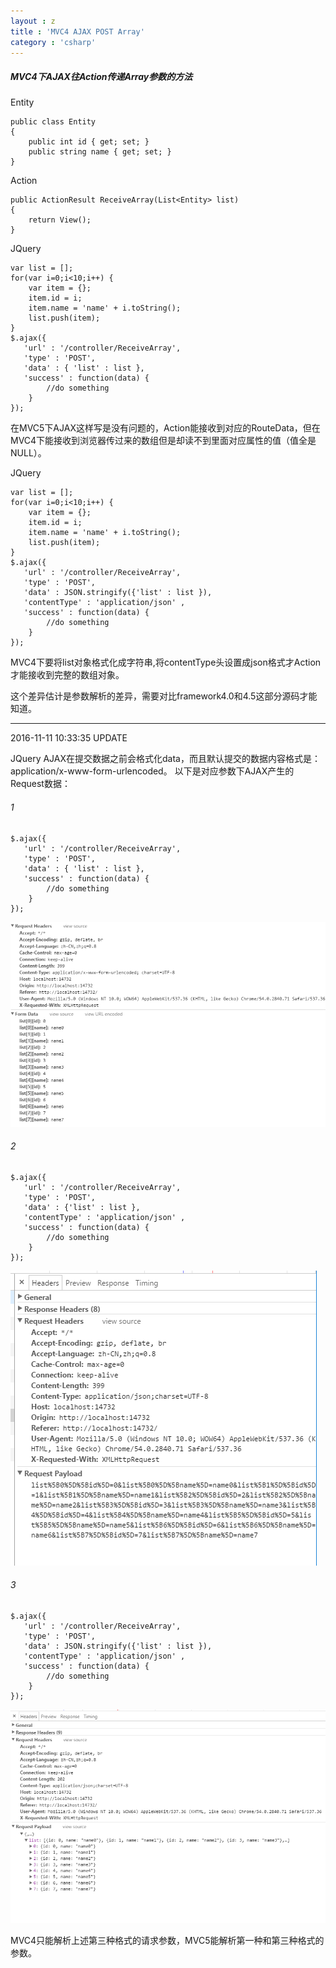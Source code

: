 ```yaml
---
layout : z
title : 'MVC4 AJAX POST Array'
category : 'csharp'
---
```



##### MVC4下AJAX往Action传递Array参数的方法

Entity


    public class Entity
    {
        public int id { get; set; }
        public string name { get; set; }
    }


Action


    public ActionResult ReceiveArray(List<Entity> list)
    {
        return View();
    }


JQuery


    var list = [];
    for(var i=0;i<10;i++) {
        var item = {};
        item.id = i;
        item.name = 'name' + i.toString();
        list.push(item);
    }
    $.ajax({
       'url' : '/controller/ReceiveArray',
       'type' : 'POST',
       'data' : { 'list' : list },
       'success' : function(data) {
            //do something
        }  
    });



在MVC5下AJAX这样写是没有问题的，Action能接收到对应的RouteData，但在MVC4下能接收到浏览器传过来的数组但是却读不到里面对应属性的值（值全是NULL）。


JQuery


    var list = [];
    for(var i=0;i<10;i++) {
        var item = {};
        item.id = i;
        item.name = 'name' + i.toString();
        list.push(item);
    }
    $.ajax({
       'url' : '/controller/ReceiveArray',
       'type' : 'POST',
       'data' : JSON.stringify({'list' : list }),
       'contentType' : 'application/json' ,
       'success' : function(data) {
            //do something
        }  
    });



MVC4下要将list对象格式化成字符串,将contentType头设置成json格式才Action才能接收到完整的数组对象。

这个差异估计是参数解析的差异，需要对比framework4.0和4.5这部分源码才能知道。



---

2016-11-11 10:33:35 UPDATE

JQuery AJAX在提交数据之前会格式化data，而且默认提交的数据内容格式是：application/x-www-form-urlencoded。
以下是对应参数下AJAX产生的Request数据：

###### 1

    $.ajax({
       'url' : '/controller/ReceiveArray',
       'type' : 'POST',
       'data' : { 'list' : list },
       'success' : function(data) {
            //do something
        }  
    });


![请求信息](https://github.com/lauriezc/note/raw/master/resource/image/simple.png)

###### 2


    $.ajax({
       'url' : '/controller/ReceiveArray',
       'type' : 'POST',
       'data' : {'list' : list },
       'contentType' : 'application/json' ,
       'success' : function(data) {
            //do something
        }  
    });



![请求信息](https://github.com/lauriezc/note/raw/master/resource/image/nostringify.png)

###### 3


    $.ajax({
       'url' : '/controller/ReceiveArray',
       'type' : 'POST',
       'data' : JSON.stringify({'list' : list }),
       'contentType' : 'application/json' ,
       'success' : function(data) {
            //do something
        }  
    });



![请求信息](https://github.com/lauriezc/note/raw/master/resource/image/best.png)


MVC4只能解析上述第三种格式的请求参数，MVC5能解析第一种和第三种格式的参数。
